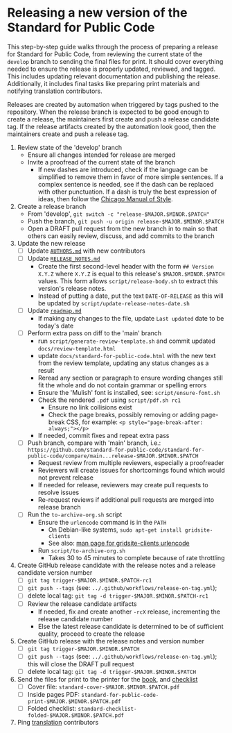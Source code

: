 # Releasing a new version of the Standard for Public Code

<!-- SPDX-License-Identifier: CC0-1.0 -->
<!-- SPDX-FileCopyrightText: 2025 Standard for Public Code Authors, https://www.standardforpubliccode.org/AUTHORS; 2021-2024 The Foundation for Public Code <info@publiccode.net>, https://www.standardforpubliccode.org/AUTHORS -->

This step-by-step guide walks through the process of preparing a release for Standard for Public Code, from reviewing the current state of the `develop` branch to sending the final files for print.
It should cover everything needed to ensure the release is properly updated, reviewed, and tagged.
This includes updating relevant documentation and publishing the release.
Additionally, it includes final tasks like preparing print materials and notifying translation contributors.

Releases are created by automation when triggered by tags pushed to the repository.
When the release branch is expected to be good enough to create a release, the maintainers first create and push a release candidate tag.
If the release artifacts created by the automation look good, then the maintainers create and push a release tag.

1. Review state of the 'develop' branch
    - Ensure all changes intended for release are merged
    - Invite a proofread of the current state of the branch
        - If new dashes are introduced, check if the language can be simplified to remove them in favor of more simple sentences. If a complex sentence is needed, see if the dash can be replaced with other punctuation. If a dash is truly the best expression of ideas, then follow the [Chicago Manual of Style](https://en.wikipedia.org/wiki/Dash#En_dash_versus_em_dash).
2. Create a release branch
    - From 'develop', `git switch -c "release-$MAJOR.$MINOR.$PATCH"`
    - Push the branch, `git push -u origin release-$MAJOR.$MINOR.$PATCH`
    - Open a DRAFT pull request from the new branch in to main so that others can easily review, discuss, and add commits to the branch
3. Update the new release
    - [ ] Update [`AUTHORS.md`](../AUTHORS.md) with new contributors
    - [ ] Update [`RELEASE_NOTES.md`](../RELEASE_NOTES.md)
        - Create the first second-level header with the form `## Version X.Y.Z` where `X.Y.Z` is equal to this release's `$MAJOR.$MINOR.$PATCH` values. This form allows `script/release-body.sh` to extract this version's release notes.
        - Instead of putting a date, put the text `DATE-OF-RELEASE` as this will be updated by `script/update-release-notes-date.sh`
    - [ ] Update [`roadmap.md`](roadmap.md)
        - If making any changes to the file, update `Last updated` date to be today's date
    - [ ] Perform extra pass on diff to the 'main' branch
        - run `script/generate-review-template.sh` and commit updated `docs/review-template.html`
        - update `docs/standard-for-public-code.html` with the new text from the review template, updating any status changes as a result
        - Reread any section or paragraph to ensure wording changes still fit the whole and do not contain grammar or spelling errors
        - Ensure the 'Mulish' font is installed, see: `script/ensure-font.sh`
        - Check the rendered `.pdf` using `script/pdf.sh rc1`
          - Ensure no link collisions exist
          - Check the page breaks, possibly removing or adding page-break CSS, for example: `<p style="page-break-after: always;"></p>`
        - If needed, commit fixes and repeat extra pass
    - [ ] Push branch, compare with 'main' branch, i.e.: `https://github.com/standard-for-public-code/standard-for-public-code/compare/main...release-$MAJOR.$MINOR.$PATCH`
        - Request review from multiple reviewers, especially a proofreader
        - Reviewers will create issues for shortcomings found which would not prevent release
        - If needed for release, reviewers may create pull requests to resolve issues
        - Re-request reviews if additional pull requests are merged into release branch
    - [ ] Run the `to-archive-org.sh` script
        - Ensure the `urlencode` command is in the `PATH`
          - On Debian-like systems, `sudo apt-get install gridsite-clients`
          - See also: [man page for gridsite-clients urlencode](https://manpages.debian.org/testing/gridsite-clients/urlencode.1.en.html)
        - Run `script/to-archive-org.sh`
          - Takes 30 to 45 minutes to complete because of rate throttling
4. Create GitHub release candidate with the release notes and a release candidate version number
    - [ ] `git tag trigger-$MAJOR.$MINOR.$PATCH-rc1`
    - [ ] `git push --tags` (see: `../.github/workflows/release-on-tag.yml`);
    - [ ] delete local tag: `git tag -d trigger-$MAJOR.$MINOR.$PATCH-rc1`
    - [ ] Review the release candidate artifacts
        - If needed, fix and create another `-rcX` release, incrementing the release candidate number
        - Else the latest release candidate is determined to be of sufficient quality, proceed to create the release
5. Create GitHub release with the release notes and version number
    - [ ] `git tag trigger-$MAJOR.$MINOR.$PATCH`
    - [ ] `git push --tags` (see: `../.github/workflows/release-on-tag.yml`); this will close the DRAFT pull request
    - [ ] delete local tag: `git tag -d trigger-$MAJOR.$MINOR.$PATCH`
6. Send the files for print to the printer for the [book](printing.md), and [checklist](printing-checklist.md)
    - [ ] Cover file: `standard-cover-$MAJOR.$MINOR.$PATCH.pdf`
    - [ ] Inside pages PDF: `standard-for-public-code-print-$MAJOR.$MINOR.$PATCH.pdf`
    - [ ] Folded checklist: `standard-checklist-folded-$MAJOR.$MINOR.$PATCH.pdf`
7. Ping [translation](https://github.com/standard-for-public-code/community-translations-standard) contributors
